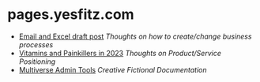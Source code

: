 # pages.yesfitz.com
* [Email and Excel draft post](https://pages.yesfitz.com/emailANDexcelDRAFT.md) _Thoughts on how to create/change business processes_
* [Vitamins and Painkillers in 2023](https://pages.yesfitz.com/vitamins_painkillers_2023.md) _Thoughts on Product/Service Positioning_
* [Multiverse Admin Tools](https://pages.yesfitz.com/Multiverse-AdminTools.md) _Creative Fictional Documentation_
